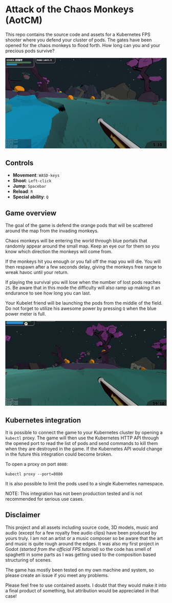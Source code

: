 # Attack of the Chaos Monkeys (AotCM)

This repo contains the source code and assets for a Kubernetes FPS shooter where you defend your cluster of pods. The gates have been opened for the chaos monkeys to flood forth. How long can you and your precious pods survive?

![](docs/img/aotcm.png)

## Controls

* __Movement__: `WASD-keys`
* __Shoot__: `Left-click`
* __Jump__: `Spacebar`
* __Reload__: `R`
* __Special ability__: `Q`

## Game overview

The goal of the game is defend the orange pods that will be scattered around the map from the invading monkeys.

Chaos monkeys will be entering the world through blue portals that randomly appear around the small map. Keep an eye our for them so you know which direction the monkeys will come from.

If the monkeys hit you enough or you fall off the map you will die. You will then respawn after a few seconds delay, giving the monkeys free range to wreak havoc until your return.

If playing the survival you will lose when the number of lost pods reaches `25`. Be aware that in this mode the difficulty will also ramp up making it an endurance to see how long you can last.

Your Kubelet friend will be launching the pods from the middle of the field. Do not forget to utilize his awesome power by pressing `Q` when the blue power meter is full.

![](docs/img/aotcm_kubelet_clear.gif)

## Kubernetes integration

It is possible to connect the game to your Kubernetes cluster by opening a `kubectl` proxy. The game will then use the Kubernetes HTTP API through the opened port to read the list of pods and send commands to kill them when they are destroyed in the game. If the Kubernetes API would change in the future this integration could become broken.

To open a proxy on port `8080`:
```
kubectl proxy --port=8080
```

It is also possible to limit the pods used to a single Kubernetes namespace.

NOTE: This integration has not been production tested and is not recommended for serious use cases. 

## Disclaimer

This project and all assets including source code, 3D models, music and audio (except for a few royalty free audio clips) have been produced by yours truly. I am not an artist or a music composer so be aware that the art and music is quite rough around the edges.
It was also my first project in Godot *(started from the official FPS tutorial)* so the code has smell of spaghetti in some parts as I was getting used to the composition based structuring of scenes.

The game has mostly been tested on my own machine and system, so please create an issue if you meet any problems.

Please feel free to use contained assets. I doubt that they would make it into a final product of something, but attribution would be appreciated in that case!
